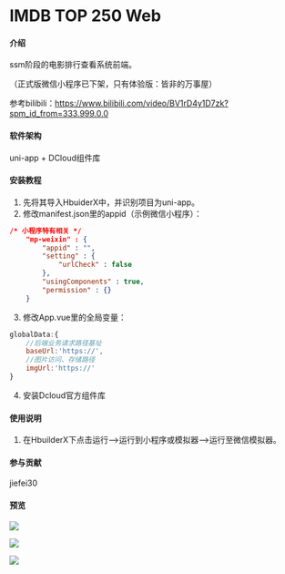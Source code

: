 # IMDB TOP 250 Web

#### 介绍
ssm阶段的电影排行查看系统前端。

（正式版微信小程序已下架，只有体验版：皆非的万事屋）

参考bilibili：https://www.bilibili.com/video/BV1rD4y1D7zk?spm_id_from=333.999.0.0

#### 软件架构
uni-app + DCloud组件库


#### 安装教程

1.  先将其导入HbuiderX中，并识别项目为uni-app。
2.  修改manifest.json里的appid（示例微信小程序）：
```json
/* 小程序特有相关 */
    "mp-weixin" : {
        "appid" : "",
        "setting" : {
            "urlCheck" : false
        },
        "usingComponents" : true,
        "permission" : {}
    }
```
3.  修改App.vue里的全局变量：
```js
globalData:{
	//后端业务请求路径基址
	baseUrl:'https://',
	//图片访问、存储路径
	imgUrl:'https://'
}
```
4.  安装Dcloud官方组件库

#### 使用说明

1.  在HbuilderX下点击运行——>运行到小程序或模拟器——>运行至微信模拟器。

#### 参与贡献

jiefei30

#### 预览

![](https://file.makeyourchoice.cn/img/github/imdb1.jpg)

![](https://file.makeyourchoice.cn/img/github/imdb2.jpg)

![](https://file.makeyourchoice.cn/img/github/imdb3.jpg)

